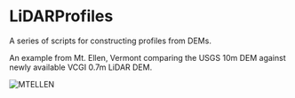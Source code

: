 # LiDARProfiles
A series of scripts for constructing profiles from DEMs.

An example from Mt. Ellen, Vermont comparing the USGS 10m DEM against newly available VCGI 0.7m LiDAR DEM.

![MTELLEN](../MtEllen_10m_LiDAR.jpg)
